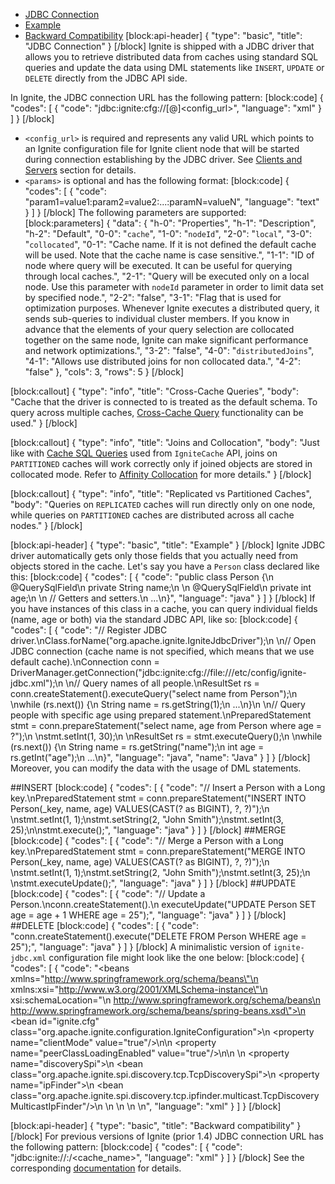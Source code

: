 * [JDBC Connection](#jdbc-connection)
* [Example](#example)
* [Backward Compatibility](#backward-compatibility)
[block:api-header]
{
  "type": "basic",
  "title": "JDBC Connection"
}
[/block]
Ignite is shipped with a JDBC driver that allows you to retrieve distributed data from caches using standard SQL queries and update the data using DML statements like `INSERT`, `UPDATE` or `DELETE` directly from the JDBC API side. 

In Ignite, the JDBC connection URL has the following pattern:
[block:code]
{
  "codes": [
    {
      "code": "jdbc:ignite:cfg://[<params>@]<config_url>",
      "language": "xml"
    }
  ]
}
[/block]
* `<config_url>` is required and represents any valid URL which points to an Ignite configuration file for Ignite client node that will be started during connection establishing by the JDBC driver. See [Clients and Servers](doc:clients-vs-servers) section for details.
* `<params>` is optional and has the following format:
[block:code]
{
  "codes": [
    {
      "code": "param1=value1:param2=value2:...:paramN=valueN",
      "language": "text"
    }
  ]
}
[/block]
The following parameters are supported:
[block:parameters]
{
  "data": {
    "h-0": "Properties",
    "h-1": "Description",
    "h-2": "Default",
    "0-0": "`cache`",
    "1-0": "`nodeId`",
    "2-0": "`local`",
    "3-0": "`collocated`",
    "0-1": "Cache name. If it is not defined the default cache will be used. Note that the cache name is case sensitive.",
    "1-1": "ID of node where query will be executed. It can be useful for querying through local caches.",
    "2-1": "Query will be executed only on a local node. Use this parameter with `nodeId` parameter in order to limit data set by specified node.",
    "2-2": "false",
    "3-1": "Flag that is used for optimization purposes. Whenever Ignite executes a distributed query, it sends sub-queries to individual cluster members. If you know in advance that the elements of your query selection are collocated together on the same node, Ignite can make significant performance and network optimizations.",
    "3-2": "false",
    "4-0": "`distributedJoins`",
    "4-1": "Allows use distributed joins for non collocated data.",
    "4-2": "false"
  },
  "cols": 3,
  "rows": 5
}
[/block]

[block:callout]
{
  "type": "info",
  "title": "Cross-Cache Queries",
  "body": "Cache that the driver is connected to is treated as the default schema. To query across multiple caches, [Cross-Cache Query](/docs/cache-queries#cross-cache-queries) functionality can be used."
}
[/block]

[block:callout]
{
  "type": "info",
  "title": "Joins and Collocation",
  "body": "Just like with [Cache SQL Queries](doc:cache-queries) used from `IgniteCache` API, joins on `PARTITIONED` caches will work correctly only if joined objects are stored in collocated mode. Refer to [Affinity Collocation](/docs/affinity-collocation#collocate-data-with-data) for more details."
}
[/block]

[block:callout]
{
  "type": "info",
  "title": "Replicated vs Partitioned Caches",
  "body": "Queries on `REPLICATED` caches will run directly only on one node, while queries on `PARTITIONED` caches are distributed across all cache nodes."
}
[/block]

[block:api-header]
{
  "type": "basic",
  "title": "Example"
}
[/block]
Ignite JDBC driver automatically gets only those fields that you actually need from objects stored in the cache. Let's say you have a `Person` class declared like this:
[block:code]
{
  "codes": [
    {
      "code": "public class Person {\n    @QuerySqlField\n    private String name;\n \n    @QuerySqlField\n    private int age;\n \n    // Getters and setters.\n    ...\n}",
      "language": "java"
    }
  ]
}
[/block]
If you have instances of this class in a cache, you can query individual fields (name, age or both) via the standard JDBC API, like so:
[block:code]
{
  "codes": [
    {
      "code": "// Register JDBC driver.\nClass.forName(\"org.apache.ignite.IgniteJdbcDriver\");\n \n// Open JDBC connection (cache name is not specified, which means that we use default cache).\nConnection conn = DriverManager.getConnection(\"jdbc:ignite:cfg://file:///etc/config/ignite-jdbc.xml\");\n \n// Query names of all people.\nResultSet rs = conn.createStatement().executeQuery(\"select name from Person\");\n \nwhile (rs.next()) {\n    String name = rs.getString(1);\n    ...\n}\n \n// Query people with specific age using prepared statement.\nPreparedStatement stmt = conn.prepareStatement(\"select name, age from Person where age = ?\");\n \nstmt.setInt(1, 30);\n \nResultSet rs = stmt.executeQuery();\n \nwhile (rs.next()) {\n    String name = rs.getString(\"name\");\n    int age = rs.getInt(\"age\");\n    ...\n}",
      "language": "java",
      "name": "Java"
    }
  ]
}
[/block]
Moreover, you can modify the data with the usage of DML statements.

##INSERT 
[block:code]
{
  "codes": [
    {
      "code": "// Insert a Person with a Long key.\nPreparedStatement stmt = conn.prepareStatement(\"INSERT INTO Person(_key, name, age) VALUES(CAST(? as BIGINT), ?, ?)\");\n \nstmt.setInt(1, 1);\nstmt.setString(2, \"John Smith\");\nstmt.setInt(3, 25);\n\nstmt.execute();",
      "language": "java"
    }
  ]
}
[/block]
##MERGE
[block:code]
{
  "codes": [
    {
      "code": "// Merge a Person with a Long key.\nPreparedStatement stmt = conn.prepareStatement(\"MERGE INTO Person(_key, name, age) VALUES(CAST(? as BIGINT), ?, ?)\");\n \nstmt.setInt(1, 1);\nstmt.setString(2, \"John Smith\");\nstmt.setInt(3, 25);\n \nstmt.executeUpdate();",
      "language": "java"
    }
  ]
}
[/block]
##UPDATE
[block:code]
{
  "codes": [
    {
      "code": "// Update a Person.\nconn.createStatement().\n  executeUpdate(\"UPDATE Person SET age = age + 1 WHERE age = 25\");",
      "language": "java"
    }
  ]
}
[/block]
##DELETE
[block:code]
{
  "codes": [
    {
      "code": "conn.createStatement().execute(\"DELETE FROM Person WHERE age = 25\");",
      "language": "java"
    }
  ]
}
[/block]
A minimalistic version of `ignite-jdbc.xml` configuration file might look like the one below:
[block:code]
{
  "codes": [
    {
      "code": "<beans xmlns=\"http://www.springframework.org/schema/beans\"\n       xmlns:xsi=\"http://www.w3.org/2001/XMLSchema-instance\"\n       xsi:schemaLocation=\"\n        http://www.springframework.org/schema/beans\n        http://www.springframework.org/schema/beans/spring-beans.xsd\">\n    <bean id=\"ignite.cfg\" class=\"org.apache.ignite.configuration.IgniteConfiguration\">\n        <property name=\"clientMode\" value=\"true\"/>\n\n        <property name=\"peerClassLoadingEnabled\" value=\"true\"/>\n\n        <!-- Configure TCP discovery SPI to provide list of initial nodes. -->\n        <property name=\"discoverySpi\">\n            <bean class=\"org.apache.ignite.spi.discovery.tcp.TcpDiscoverySpi\">\n                <property name=\"ipFinder\">\n                    <bean class=\"org.apache.ignite.spi.discovery.tcp.ipfinder.multicast.TcpDiscoveryMulticastIpFinder\"/>\n                </property>\n            </bean>\n        </property>\n    </bean>\n</beans>",
      "language": "xml"
    }
  ]
}
[/block]

[block:api-header]
{
  "type": "basic",
  "title": "Backward compatibility"
}
[/block]
For previous versions of Ignite (prior 1.4) JDBC connection URL has the following pattern:
[block:code]
{
  "codes": [
    {
      "code": "jdbc:ignite://<hostname>:<port>/<cache_name>",
      "language": "xml"
    }
  ]
}
[/block]
See the corresponding [documentation](https://apacheignite.readme.io/v1.3/docs/jdbc-driver) for details.